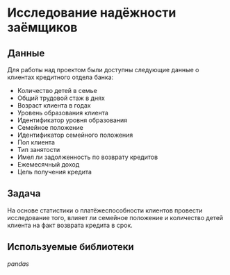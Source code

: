 # Исследование надёжности заёмщиков
## Данные
Для работы над проектом были доступны следующие данные о клиентах кредитного отдела банка:
- Количество детей в семье
- Общий трудовой стаж в днях
- Возраст клиента в годах
- Уровень образования клиента
- Идентификатор уровня образования
- Семейное положение
- Идентификатор семейного положения
- Пол клиента
- Тип занятости
- Имел ли задолженность по возврату кредитов
- Ежемесячный доход
- Цель получения кредита
## Задача
На основе статистики о платёжеспособности клиентов провести исследование того, влияет ли семейное положение и количество детей клиента на факт возврата кредита в срок.
## Используемые библиотеки
*pandas*
